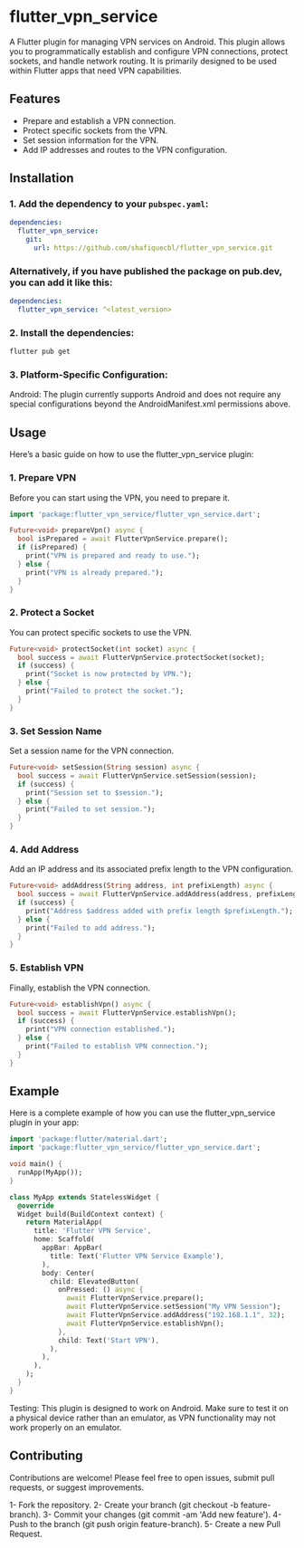 # flutter_vpn_service

A Flutter plugin for managing VPN services on Android. This plugin allows you to programmatically establish and configure VPN connections, protect sockets, and handle network routing. It is primarily designed to be used within Flutter apps that need VPN capabilities.

## Features

- Prepare and establish a VPN connection.
- Protect specific sockets from the VPN.
- Set session information for the VPN.
- Add IP addresses and routes to the VPN configuration.

## Installation

### 1. Add the dependency to your `pubspec.yaml`:

```yaml
dependencies:
  flutter_vpn_service:
    git:
      url: https://github.com/shafiquecbl/flutter_vpn_service.git
```

### Alternatively, if you have published the package on pub.dev, you can add it like this:

```yaml
dependencies:
  flutter_vpn_service: ^<latest_version>
```

### 2. Install the dependencies:

```bash
flutter pub get
```

### 3. Platform-Specific Configuration:

Android: The plugin currently supports Android and does not require any special configurations beyond the AndroidManifest.xml permissions above.

## Usage

Here’s a basic guide on how to use the flutter_vpn_service plugin:

### 1. Prepare VPN

Before you can start using the VPN, you need to prepare it.

```dart
import 'package:flutter_vpn_service/flutter_vpn_service.dart';

Future<void> prepareVpn() async {
  bool isPrepared = await FlutterVpnService.prepare();
  if (isPrepared) {
    print("VPN is prepared and ready to use.");
  } else {
    print("VPN is already prepared.");
  }
}
```

### 2. Protect a Socket

You can protect specific sockets to use the VPN.

```dart
Future<void> protectSocket(int socket) async {
  bool success = await FlutterVpnService.protectSocket(socket);
  if (success) {
    print("Socket is now protected by VPN.");
  } else {
    print("Failed to protect the socket.");
  }
}
```

### 3. Set Session Name

Set a session name for the VPN connection.

```dart
Future<void> setSession(String session) async {
  bool success = await FlutterVpnService.setSession(session);
  if (success) {
    print("Session set to $session.");
  } else {
    print("Failed to set session.");
  }
}
```

### 4. Add Address

Add an IP address and its associated prefix length to the VPN configuration.

```dart
Future<void> addAddress(String address, int prefixLength) async {
  bool success = await FlutterVpnService.addAddress(address, prefixLength);
  if (success) {
    print("Address $address added with prefix length $prefixLength.");
  } else {
    print("Failed to add address.");
  }
}
```

### 5. Establish VPN

Finally, establish the VPN connection.

```dart
Future<void> establishVpn() async {
  bool success = await FlutterVpnService.establishVpn();
  if (success) {
    print("VPN connection established.");
  } else {
    print("Failed to establish VPN connection.");
  }
}
```

## Example

Here is a complete example of how you can use the flutter_vpn_service plugin in your app:

```dart
import 'package:flutter/material.dart';
import 'package:flutter_vpn_service/flutter_vpn_service.dart';

void main() {
  runApp(MyApp());
}

class MyApp extends StatelessWidget {
  @override
  Widget build(BuildContext context) {
    return MaterialApp(
      title: 'Flutter VPN Service',
      home: Scaffold(
        appBar: AppBar(
          title: Text('Flutter VPN Service Example'),
        ),
        body: Center(
          child: ElevatedButton(
            onPressed: () async {
              await FlutterVpnService.prepare();
              await FlutterVpnService.setSession("My VPN Session");
              await FlutterVpnService.addAddress("192.168.1.1", 32);
              await FlutterVpnService.establishVpn();
            },
            child: Text('Start VPN'),
          ),
        ),
      ),
    );
  }
}
```

Testing: This plugin is designed to work on Android. Make sure to test it on a physical device rather than an emulator, as VPN functionality may not work properly on an emulator.

## Contributing

Contributions are welcome! Please feel free to open issues, submit pull requests, or suggest improvements.

1- Fork the repository.
2- Create your branch (git checkout -b feature-branch).
3- Commit your changes (git commit -am 'Add new feature').
4- Push to the branch (git push origin feature-branch).
5- Create a new Pull Request.
